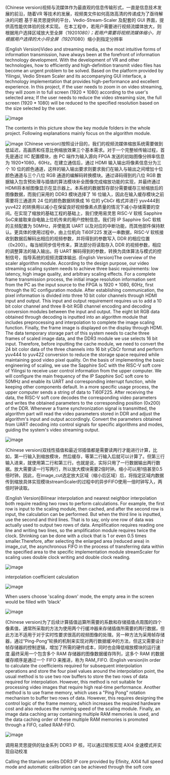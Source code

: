 (Chinese version)视频与流媒体作为最直观的信息传输形式，一直是信息技术发展的前沿，随着VR 等技术的发展，视频类文件如何高效高清的传递成为了亟待解决的问题
基于易灵思提供的平台，Vedio-Stream-Scaler 及配套的 GUI 界面，提供高性能优体验的技术实现。
在本工程中，若用户需要进行视频流媒体放大，则根据用户选择区域放大至全屏（1920*1080）；若用户需要将视频流媒体缩小，则根据用户选择的大小将全屏（1920*1080）缩小到指定分辨率

(English Version)Video and streaming media, as the most intuitive forms of information transmission, have always been at the forefront of information technology development. With the development of VR and other technologies, how to efficiently and high-definition transmit video files has become an urgent problem to be solved.
Based on the platform provided by Yilingsi, Vedio Stream Scaler and its accompanying GUI interface, a technology implementation that provides high-performance and excellent experience.
In this project, if the user needs to zoom in on video streaming, they will zoom in to full screen (1920 * 1080) according to the user's selected area; If the user needs to reduce the video streaming size, the full screen (1920 * 1080) will be reduced to the specified resolution based on the size selected by the user.

![image](https://github.com/ICscholar/Video-Stream-Scaler/blob/main/image/RTL_overview.png)

The contents in this picture show the key module folders in the whole project. Following explanations mainly focus on the algorithm module.

![image](https://github.com/ICscholar/Video-Stream-Scaler/blob/main/image/algorithm_overview.png)
(Chinese version)按照设计目的，我们的视频流媒体缩放系统需要做到低延迟，高画质和任意比例缩放效果三个基本需求。对于一个完整帧传输过程，首先是通过 IIC 配置模块，由 PC 端作为输入源向 FPGA 发送的初始图像分辨率信息为 1920*1080，60Hz。在建立通信后，通过 HDMI 输入输出将像素信息分为三个 10 位的颜色通道，这样的输入输出要求则要求我们在输入与输出之间增加十位颜色通道与三个八位 RGB 通道的编解码转换模块。通过译码得到的八位 RGB 数据输入包含预处理与插值的算法模块补全图像完成缩放功能的实现，并最终通过 HDMI将本帧图像显示在显示器上。本系统的数据暂存部分需要缓存三帧缩放后的图像数据，而我们采用的 DDR3 模块选择了 16 位输入，因此在输入缓存模块之前需要将三通道共 24 位的颜色数据转换成 16 位的 yCbCr 格式并进行 yuv444到 yuv422 的转换用以减小在保留良好视频像素点质量的情况下减小存储需要的空间。在实现了缩放的基础工程的基础上，我们使用易灵思 RISC-V 软核 Sapphire SoC来接取来自电脑上位机传来的用户控制信息。我们将 IP Sapphire SoC 软核的主频配置为 50MHz，并使能其 UART 以及对应的中断功能，而其他部件保持默认。更具体的使用过程中，由上位机向 Ti60F225 发送一串数据，RISC-V 软核接收到数据后解码出相应的视频参数，并将得到的参数写入 DDR 的相应位置（0x200）。每当帧同步信号传来，算法部分将读取存入 DDR 的视频参数，相应的调整算法的输入输出。将 UART 解码得到的参数，转换为具体算法与模式的控制信号，指导系统的视频流媒体输出.
(English Version)The overview of the scaler algorithm module. According to the design purpose, our video streaming scaling system needs to achieve three basic requirements: low latency, high image quality, and arbitrary scaling effects. For a complete frame transmission process, the initial image resolution information sent from the PC as the input source to the FPGA is 1920 * 1080, 60Hz, first through the IIC configuration module. After establishing communication, the pixel information is divided into three 10 bit color channels through HDMI input and output. This input and output requirement requires us to add a 10 bit color channel and three 8-bit RGB channel encoding and decoding conversion modules between the input and output. The eight bit RGB data obtained through decoding is inputted into an algorithm module that includes preprocessing and interpolation to complete the image scaling function. Finally, the frame image is displayed on the display through HDMI. The data temporary storage part of this system needs to cache three frames of scaled image data, and the DDR3 module we use selects 16 bit input. Therefore, before inputting the cache module, we need to convert the 24 bit color data of the three channels into 16 bit yCbCr format and perform yuv444 to yuv422 conversion to reduce the storage space required while maintaining good video pixel quality. On the basis of implementing the basic engineering of scaling, we use the Sapphire SoC with the RISC-V soft core of Yilingsi to receive user control information from the upper computer. We will configure the main frequency of the IP Sapphire SoC soft core to 50MHz and enable its UART and corresponding interrupt function, while keeping other components default. In a more specific usage process, the upper computer sends a string of data to Ti60F225. After receiving the data, the RISC-V soft core decodes the corresponding video parameters and writes the obtained parameters to the corresponding position (0x200) of the DDR. Whenever a frame synchronization signal is transmitted, the algorithm part will read the video parameters stored in DDR and adjust the algorithm's input and output accordingly. Convert the parameters obtained from UART decoding into control signals for specific algorithms and modes, guiding the system's video streaming output.

![image](https://github.com/ICscholar/Video-Stream-Scaler/blob/main/image/asynchronous%20FIFO.png)

(Chinese version)双线性插值和最近邻插值都是需要读两行才能进行计算，比如，第一行输入到缩放模块，然后缓存，等第二行输入后就可以计算了。但第三行输入进来，就使用第二行和第三行。也就是说，实际只用了一行数据输出两行数据。放大需要读一行写两行，所以放大模块需要2倍时钟。缩小可以用1倍甚至0.5倍时钟。因此，在image_cut选定放大区域（缩小后区域）后，将指定区域内数据传到缩放具体实现模块streamScaler的过程中的异步FIFO使用一倍时钟写入，两倍时钟读取。

(English Version)Bilinear interpolation and nearest neighbor interpolation both require reading two rows to perform calculations. For example, the first row is input to the scaling module, then cached, and after the second row is input, the calculation can be performed. But when the third line is inputted, use the second and third lines. That is to say, only one row of data was actually used to output two rows of data. Amplification requires reading one line and writing two lines, so the amplification module requires twice the clock. Shrinking can be done with a clock that is 1 or even 0.5 times smaller.Therefore, after selecting the enlarged area (reduced area) in image_cut, the asynchronous FIFO in the process of transferring data within the specified area to the specific implementation module streamScaler for scaling uses double clock writing and double clock reading.

![image](https://github.com/ICscholar/Video-Stream-Scaler/blob/main/image/Interpolation%20coefficient%20calculation.png)

interpolation coefficient calculation

![image](https://github.com/ICscholar/Video-Stream-Scaler/blob/main/image/fill_blank.png)

When users choose 'scaling down' mode, the empty area in the screen would be filled with 'black'

![image](https://github.com/ICscholar/Video-Stream-Scaler/blob/main/image/RAM_FIFO.png)

(Chinese version)为了后续计算插值运算所需要的系数和存储插值点周围的四个像素值，通常所采取的方法为使用两个行缓冲器来存储插值所需要的两行数据，但此方法不适用于对于实时性要求很高的视频图像的处理。另一种方法为采用帧存储器，通过“Ping-Pong”轮换的机制来实现对两行数据缓冲的方法，但这又需要设计帧存储器的控制逻辑，增加了所需的硬件成本，同时也会降低缩放模块的运行速度.最终采用一个包含多个 RAM 存储器的图像数据缓存阵列，这多个 RAM 的数据缓存顺序是通过一个 FIFO 来推进，称为 RAM_FIFO.
(English version)In order to calculate the coefficients required for subsequent interpolation operations and store the four pixel values around the interpolation point, the usual method is to use two row buffers to store the two rows of data required for interpolation. However, this method is not suitable for processing video images that require high real-time performance. Another method is to use frame memory, which uses a "Ping Pong" rotation mechanism to buffer two rows of data. However, this requires designing the control logic of the frame memory, which increases the required hardware cost and also reduces the running speed of the scaling module. Finally, an image data caching array containing multiple RAM memories is used, and the data caching order of these multiple RAM memories is promoted through a FIFO, called RAM-FIFO.

![image](https://github.com/ICscholar/Video-Stream-Scaler/blob/main/image/frame_buffer.png)

调用易灵思提供的钛金系列 DDR3 IP 核，可以通过软核实现 AXI4 全速模式并实现自动校准

Calling the titanium series DDR3 IP core provided by Efinity, AXI4 full speed mode and automatic calibration can be achieved through the soft core



